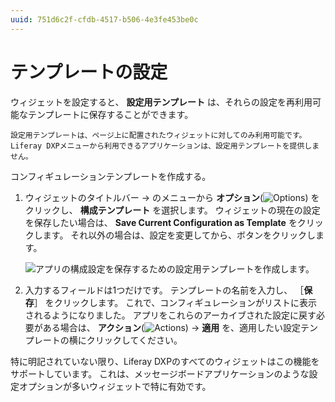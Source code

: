 ```yaml
---
uuid: 751d6c2f-cfdb-4517-b506-4e3fe453be0c
---
```

# テンプレートの設定

ウィジェットを設定すると、 **設定用テンプレート** は、それらの設定を再利用可能なテンプレートに保存することができます。

```{note}
設定用テンプレートは、ページ上に配置されたウィジェットに対してのみ利用可能です。 Liferay DXPメニューから利用できるアプリケーションは、設定用テンプレートを提供しません。
```

コンフィギュレーションテンプレートを作成する。

1. ウィジェットのタイトルバー &rarr; のメニューから **オプション**(![Options](../../../../images/icon-app-options.png)) をクリックし、 **構成テンプレート** を選択します。 ウィジェットの現在の設定を保存したい場合は、 **Save Current Configuration as Template** をクリックします。 それ以外の場合は、設定を変更してから、ボタンをクリックします。

    ![アプリの構成設定を保存するための設定用テンプレートを作成します。](./configuring-templates/images/01.png)

1. 入力するフィールドは1つだけです。 テンプレートの名前を入力し、 ［**保存**］ をクリックします。 これで、コンフィギュレーションがリストに表示されるようになりました。 アプリをこれらのアーカイブされた設定に戻す必要がある場合は、 **アクション**(![Actions](../../../../images/icon-actions.png)) &rarr; **適用** を、適用したい設定テンプレートの横にクリックしてください。

特に明記されていない限り、Liferay DXPのすべてのウィジェットはこの機能をサポートしています。 これは、メッセージボードアプリケーションのような設定オプションが多いウィジェットで特に有効です。
